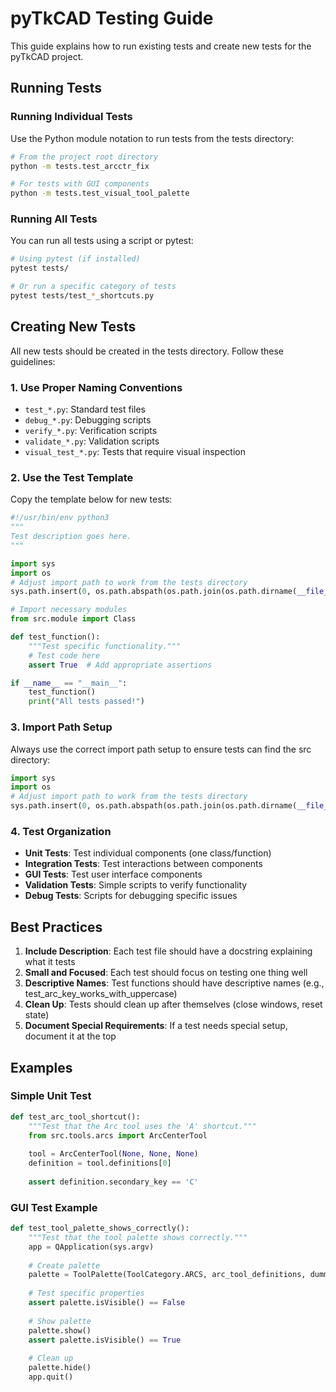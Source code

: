 # pyTkCAD Testing Guide

This guide explains how to run existing tests and create new tests for the pyTkCAD project.

## Running Tests

### Running Individual Tests

Use the Python module notation to run tests from the tests directory:

```bash
# From the project root directory
python -m tests.test_arcctr_fix

# For tests with GUI components
python -m tests.test_visual_tool_palette
```

### Running All Tests

You can run all tests using a script or pytest:

```bash
# Using pytest (if installed)
pytest tests/

# Or run a specific category of tests
pytest tests/test_*_shortcuts.py
```

## Creating New Tests

All new tests should be created in the tests directory. Follow these guidelines:

### 1. Use Proper Naming Conventions

- `test_*.py`: Standard test files
- `debug_*.py`: Debugging scripts
- `verify_*.py`: Verification scripts
- `validate_*.py`: Validation scripts
- `visual_test_*.py`: Tests that require visual inspection

### 2. Use the Test Template

Copy the template below for new tests:

```python
#!/usr/bin/env python3
"""
Test description goes here.
"""

import sys
import os
# Adjust import path to work from the tests directory
sys.path.insert(0, os.path.abspath(os.path.join(os.path.dirname(__file__), '..')))

# Import necessary modules
from src.module import Class

def test_function():
    """Test specific functionality."""
    # Test code here
    assert True  # Add appropriate assertions

if __name__ == "__main__":
    test_function()
    print("All tests passed!")
```

### 3. Import Path Setup

Always use the correct import path setup to ensure tests can find the src directory:

```python
import sys
import os
# Adjust import path to work from the tests directory
sys.path.insert(0, os.path.abspath(os.path.join(os.path.dirname(__file__), '..')))
```

### 4. Test Organization

- **Unit Tests**: Test individual components (one class/function)
- **Integration Tests**: Test interactions between components
- **GUI Tests**: Test user interface components
- **Validation Tests**: Simple scripts to verify functionality
- **Debug Tests**: Scripts for debugging specific issues

## Best Practices

1. **Include Description**: Each test file should have a docstring explaining what it tests
2. **Small and Focused**: Each test should focus on testing one thing well
3. **Descriptive Names**: Test functions should have descriptive names (e.g., test_arc_key_works_with_uppercase)
4. **Clean Up**: Tests should clean up after themselves (close windows, reset state)
5. **Document Special Requirements**: If a test needs special setup, document it at the top

## Examples

### Simple Unit Test

```python
def test_arc_tool_shortcut():
    """Test that the Arc tool uses the 'A' shortcut."""
    from src.tools.arcs import ArcCenterTool
    
    tool = ArcCenterTool(None, None, None)
    definition = tool.definitions[0]
    
    assert definition.secondary_key == 'C'
```

### GUI Test Example

```python
def test_tool_palette_shows_correctly():
    """Test that the tool palette shows correctly."""
    app = QApplication(sys.argv)
    
    # Create palette
    palette = ToolPalette(ToolCategory.ARCS, arc_tool_definitions, dummy_icon_loader)
    
    # Test specific properties
    assert palette.isVisible() == False
    
    # Show palette
    palette.show()
    assert palette.isVisible() == True
    
    # Clean up
    palette.hide()
    app.quit()
```
